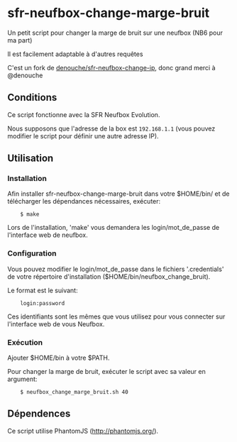 sfr-neufbox-change-marge-bruit
=====================
Un petit script pour changer la marge de bruit sur une neufbox (NB6 pour ma part)

Il est facilement adaptable à d'autres requêtes

C'est un fork de [denouche/sfr-neufbox-change-ip](https://github.com/denouche/sfr-neufbox-change-ip), donc grand merci à @denouche

Conditions
------------

Ce script fonctionne avec la SFR Neufbox Evolution.

Nous supposons que l'adresse de la box est `192.168.1.1` (vous pouvez modifier le script pour définir une autre adresse IP).

Utilisation
-----

### Installation

Afin installer sfr-neufbox-change-marge-bruit dans votre $HOME/bin/ et de télécharger les dépendances nécessaires, exécuter:

```
    $ make
```

Lors de l'installation, 'make' vous demandera les login/mot_de_passe de l'interface web de neufbox.

### Configuration

Vous pouvez modifier le login/mot_de_passe dans le fichiers '.credentials' de votre répertoire d'installation ($HOME/bin/neufbox_change_bruit).

Le format est le suivant:

```
    login:password
```

Ces identifiants sont les mêmes que vous utilisez pour vous connecter sur l'interface web de vous Neufbox.

### Exécution
Ajouter $HOME/bin à votre $PATH.

Pour changer la marge de bruit, exécuter le script avec sa valeur en argument:

```
    $ neufbox_change_marge_bruit.sh 40
```

Dépendences
-----

Ce script utilise PhantomJS (http://phantomjs.org/).
